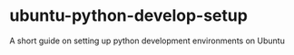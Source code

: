 # ubuntu-python-develop-setup
A short guide on setting up python development environments on Ubuntu
